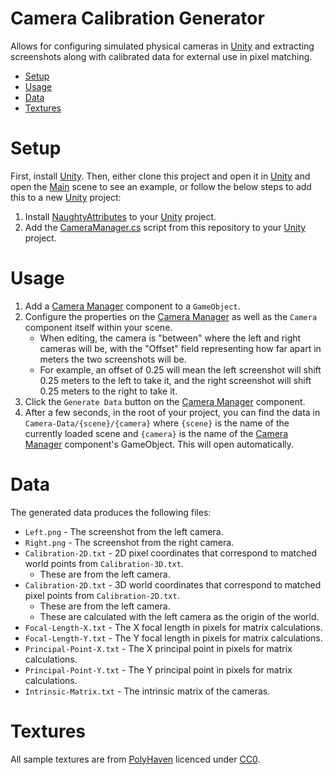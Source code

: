 ﻿# Camera Calibration Generator

Allows for configuring simulated physical cameras in [Unity](https://unity.com "Unity") and extracting screenshots along with calibrated data for external use in pixel matching.

- [Setup](#setup "Setup")
- [Usage](#usage "Usage")
- [Data](#data "Data")
- [Textures](#textures "Textures")

# Setup

First, install [Unity](https://unity.com "Unity"). Then, either clone this project and open it in [Unity](https://unity.com "Unity") and open the [Main](Assets/Main.unity "Main") scene to see an example, or follow the below steps to add this to a new [Unity](https://unity.com "Unity") project:

1. Install [NaughtyAttributes](https://github.com/dbrizov/NaughtyAttributes "NaughtyAttributes") to your [Unity](https://unity.com "Unity") project.
2. Add the [CameraManager.cs](Assets/CameraManager.cs "CameraManager.cs") script from this repository to your [Unity](https://unity.com "Unity") project.

# Usage

1. Add a [Camera Manager](Assets/CameraManager.cs "CameraManager.cs") component to a `GameObject`.
2. Configure the properties on the [Camera Manager](Assets/CameraManager.cs "CameraManager.cs") as well as the `Camera` component itself within your scene.
    - When editing, the camera is "between" where the left and right cameras will be, with the "Offset" field representing how far apart in meters the two screenshots will be.
    - For example, an offset of 0.25 will mean the left screenshot will shift 0.25 meters to the left to take it, and the right screenshot will shift 0.25 meters to the right to take it.
3. Click the `Generate Data` button on the [Camera Manager](Assets/CameraManager.cs "CameraManager.cs") component.
4. After a few seconds, in the root of your project, you can find the data in `Camera-Data/{scene}/{camera}` where `{scene}` is the name of the currently loaded scene and `{camera}` is the name of the [Camera Manager](Assets/CameraManager.cs "CameraManager.cs") component's GameObject. This will open automatically.

# Data

The generated data produces the following files:

- `Left.png` - The screenshot from the left camera.
- `Right.png` - The screenshot from the right camera.
- `Calibration-2D.txt` - 2D pixel coordinates that correspond to matched world points from `Calibration-3D.txt`.
    - These are from the left camera.
- `Calibration-2D.txt` - 3D world coordinates that correspond to matched pixel points from `Calibration-2D.txt`.
    - These are from the left camera.
    - These are calculated with the left camera as the origin of the world.
- `Focal-Length-X.txt` - The X focal length in pixels for matrix calculations.
- `Focal-Length-Y.txt` - The Y focal length in pixels for matrix calculations.
- `Principal-Point-X.txt` - The X principal point in pixels for matrix calculations.
- `Principal-Point-Y.txt` - The Y principal point in pixels for matrix calculations.
- `Intrinsic-Matrix.txt` - The intrinsic matrix of the cameras.

# Textures

All sample textures are from [PolyHaven](https://polyhaven.com "PolyHaven") licenced under [CC0](https://polyhaven.com/license "CC0").